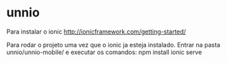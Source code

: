 # unnio

Para instalar o ionic
http://ionicframework.com/getting-started/

Para rodar o projeto uma vez que o ionic ja esteja instalado.
Entrar na pasta unnio/unnio-mobile/ e executar os comandos:
npm install
ionic serve